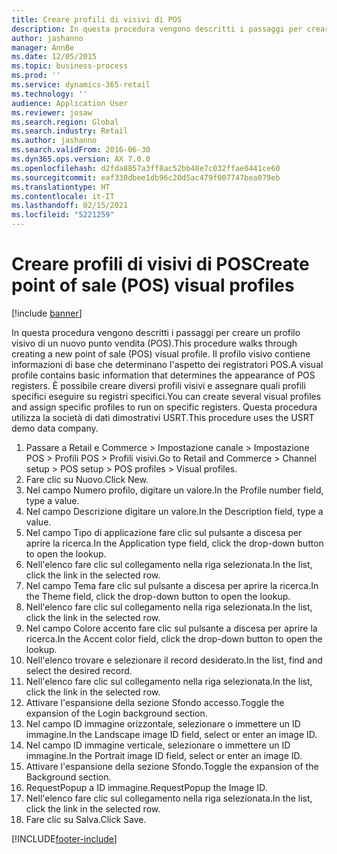 ```yaml
---
title: Creare profili di visivi di POS
description: In questa procedura vengono descritti i passaggi per creare un profilo visivo di un nuovo punto vendita (POS).
author: jashanno
manager: AnnBe
ms.date: 12/05/2015
ms.topic: business-process
ms.prod: ''
ms.service: dynamics-365-retail
ms.technology: ''
audience: Application User
ms.reviewer: josaw
ms.search.region: Global
ms.search.industry: Retail
ms.author: jashanno
ms.search.validFrom: 2016-06-30
ms.dyn365.ops.version: AX 7.0.0
ms.openlocfilehash: d2fda8857a3ff8ac52bb48e7c032ffae0441ce60
ms.sourcegitcommit: eaf330dbee1db96c20d5ac479f007747bea079eb
ms.translationtype: HT
ms.contentlocale: it-IT
ms.lasthandoff: 02/15/2021
ms.locfileid: "5221259"
---
```

# <a name="create-point-of-sale-pos-visual-profiles"></a><span data-ttu-id="f5d1c-103">Creare profili di visivi di POS</span><span class="sxs-lookup"><span data-stu-id="f5d1c-103">Create point of sale (POS) visual profiles</span></span>

[!include [banner](../includes/banner.md)]

<span data-ttu-id="f5d1c-104">In questa procedura vengono descritti i passaggi per creare un profilo visivo di un nuovo punto vendita (POS).</span><span class="sxs-lookup"><span data-stu-id="f5d1c-104">This procedure walks through creating a new point of sale (POS) visual profile.</span></span> <span data-ttu-id="f5d1c-105">Il profilo visivo contiene informazioni di base che determinano l'aspetto dei registratori POS.</span><span class="sxs-lookup"><span data-stu-id="f5d1c-105">A visual profile contains basic information that determines the appearance of POS registers.</span></span> <span data-ttu-id="f5d1c-106">È possibile creare diversi profili visivi e assegnare quali profili specifici eseguire su registri specifici.</span><span class="sxs-lookup"><span data-stu-id="f5d1c-106">You can create several visual profiles and assign specific profiles to run on specific registers.</span></span> <span data-ttu-id="f5d1c-107">Questa procedura utilizza la società di dati dimostrativi USRT.</span><span class="sxs-lookup"><span data-stu-id="f5d1c-107">This procedure uses the USRT demo data company.</span></span>

1. <span data-ttu-id="f5d1c-108">Passare a Retail e Commerce > Impostazione canale > Impostazione POS > Profili POS > Profili visivi.</span><span class="sxs-lookup"><span data-stu-id="f5d1c-108">Go to Retail and Commerce > Channel setup > POS setup > POS profiles > Visual profiles.</span></span>
2. <span data-ttu-id="f5d1c-109">Fare clic su Nuovo.</span><span class="sxs-lookup"><span data-stu-id="f5d1c-109">Click New.</span></span>
3. <span data-ttu-id="f5d1c-110">Nel campo Numero profilo, digitare un valore.</span><span class="sxs-lookup"><span data-stu-id="f5d1c-110">In the Profile number field, type a value.</span></span>
4. <span data-ttu-id="f5d1c-111">Nel campo Descrizione digitare un valore.</span><span class="sxs-lookup"><span data-stu-id="f5d1c-111">In the Description field, type a value.</span></span>
5. <span data-ttu-id="f5d1c-112">Nel campo Tipo di applicazione fare clic sul pulsante a discesa per aprire la ricerca.</span><span class="sxs-lookup"><span data-stu-id="f5d1c-112">In the Application type field, click the drop-down button to open the lookup.</span></span>
6. <span data-ttu-id="f5d1c-113">Nell'elenco fare clic sul collegamento nella riga selezionata.</span><span class="sxs-lookup"><span data-stu-id="f5d1c-113">In the list, click the link in the selected row.</span></span>
7. <span data-ttu-id="f5d1c-114">Nel campo Tema fare clic sul pulsante a discesa per aprire la ricerca.</span><span class="sxs-lookup"><span data-stu-id="f5d1c-114">In the Theme field, click the drop-down button to open the lookup.</span></span>
8. <span data-ttu-id="f5d1c-115">Nell'elenco fare clic sul collegamento nella riga selezionata.</span><span class="sxs-lookup"><span data-stu-id="f5d1c-115">In the list, click the link in the selected row.</span></span>
9. <span data-ttu-id="f5d1c-116">Nel campo Colore accento fare clic sul pulsante a discesa per aprire la ricerca.</span><span class="sxs-lookup"><span data-stu-id="f5d1c-116">In the Accent color field, click the drop-down button to open the lookup.</span></span>
10. <span data-ttu-id="f5d1c-117">Nell'elenco trovare e selezionare il record desiderato.</span><span class="sxs-lookup"><span data-stu-id="f5d1c-117">In the list, find and select the desired record.</span></span>
11. <span data-ttu-id="f5d1c-118">Nell'elenco fare clic sul collegamento nella riga selezionata.</span><span class="sxs-lookup"><span data-stu-id="f5d1c-118">In the list, click the link in the selected row.</span></span>
12. <span data-ttu-id="f5d1c-119">Attivare l'espansione della sezione Sfondo accesso.</span><span class="sxs-lookup"><span data-stu-id="f5d1c-119">Toggle the expansion of the Login background section.</span></span>
13. <span data-ttu-id="f5d1c-120">Nel campo ID immagine orizzontale, selezionare o immettere un ID immagine.</span><span class="sxs-lookup"><span data-stu-id="f5d1c-120">In the Landscape image ID field, select or enter an image ID.</span></span>
14. <span data-ttu-id="f5d1c-121">Nel campo ID immagine verticale, selezionare o immettere un ID immagine.</span><span class="sxs-lookup"><span data-stu-id="f5d1c-121">In the Portrait image ID field, select or enter an image ID.</span></span>
15. <span data-ttu-id="f5d1c-122">Attivare l'espansione della sezione Sfondo.</span><span class="sxs-lookup"><span data-stu-id="f5d1c-122">Toggle the expansion of the Background section.</span></span>
16. <span data-ttu-id="f5d1c-123">RequestPopup a ID immagine.</span><span class="sxs-lookup"><span data-stu-id="f5d1c-123">RequestPopup the Image ID.</span></span>
17. <span data-ttu-id="f5d1c-124">Nell'elenco fare clic sul collegamento nella riga selezionata.</span><span class="sxs-lookup"><span data-stu-id="f5d1c-124">In the list, click the link in the selected row.</span></span>
18. <span data-ttu-id="f5d1c-125">Fare clic su Salva.</span><span class="sxs-lookup"><span data-stu-id="f5d1c-125">Click Save.</span></span>



[!INCLUDE[footer-include](../../includes/footer-banner.md)]